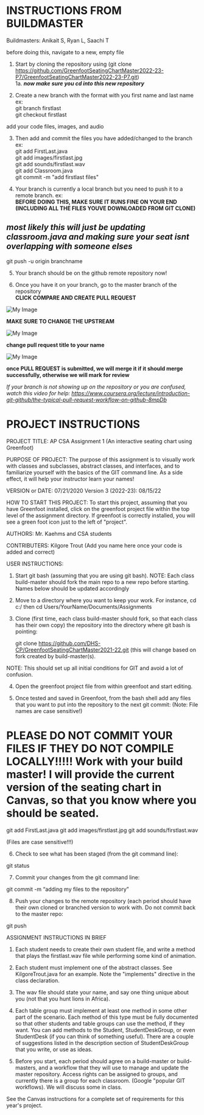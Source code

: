 INSTRUCTIONS FROM BUILDMASTER
===============================
Buildmasters: Anikait S, Ryan L, Saachi T

before doing this, navigate to a new, empty file

1. Start by cloning the repository using (git clone https://github.com/GreenfootSeatingChartMaster2022-23-P7/GreenfootSeatingChartMaster2022-23-P7.git) <br /> 
1a. ***now make sure you cd into this new repository***

2. Create a new branch with the format with you first name and last name ex: <br />
git branch firstlast <br />
git checkout firstlast <br />

add your code files, images, and audio

3. Then add and commit the files you have added/changed to the branch ex: <br />
git add FirstLast.java <br />
git add images/firstlast.jpg <br />
git add sounds/firstlast.wav <br />
git add Classroom.java <br />
git commit -m "add firstlast files" <br />

4. Your branch is currently a local branch but you need to push it to a remote branch. ex: <br />
**BEFORE DOING THIS, MAKE SURE IT RUNS FINE ON YOUR END (INCLUDING ALL THE FILES YOUVE DOWNLOADED FROM GIT CLONE)** <br />
## ***most likely this will just be updating classroom.java and making sure your seat isnt overlapping with someone elses*** <br />
git push -u origin branchname <br />


5. Your branch should be on the github remote repository now!

6. Once you have it on your branch, go to the master branch of the repository <br />
**CLICK COMPARE AND CREATE PULL REQUEST** <br />

![My Image](imagesForGithubReadme/image1.png)

**MAKE SURE TO CHANGE THE UPSTREAM**

![My Image](imagesForGithubReadme/image2.png)

**change pull request title to your name**

![My Image](imagesForGithubReadme/image3.png)

**once PULL REQUEST is submitted, we will merge it if it should merge successfully, otherwise we will mark for review**

 *If your branch is not showing up on the repository or you are confused, watch this video for help: https://www.coursera.org/lecture/introduction-git-github/the-typical-pull-request-workflow-on-github-8mpDb*

PROJECT INSTRUCTIONS 
======

PROJECT TITLE: AP CSA Assignment 1 (An interactive seating chart using Greenfoot)

PURPOSE OF PROJECT: The purpose of this assignment is to visually work with classes and subclasses, abstract classes, and interfaces, and to familiarize yourself with the basics of the GIT command line.  As a side effect, it will help your instructor learn your names!

VERSION or DATE: 07/21/2020
Version 3 (2022-23): 08/15/22

HOW TO START THIS PROJECT:  To start this project, assuming that you have Greenfoot installed, click on the greenfoot project file within the top level of the assignment directory.  If greenfoot is correctly installed, you will see a green foot icon just to the left of "project".

AUTHORS:                    Mr. Kaehms and CSA students

CONTRIBUTERS:               Kilgore Trout
                            (Add you name here once your code 
                             is added and correct)

USER INSTRUCTIONS:


1) Start git bash (assuming that you are using git bash). 
NOTE: Each class build-master should fork the main repo to a new repo before starting. Names below should be updated accordingly

2) Move to a directory where you want to keep your work. For instance, cd c:/ then cd Users/YourName/Documents/Assignments

3) Clone (first time, each class build-master should fork, so that each class has their own copy) the repository into the directory where git bash is pointing:

    git clone https://github.com/DHS-CP/GreenfootSeatingChartMaster2021-22.git  (this will change based on fork created by build-master(s).

NOTE: This should set up all initial conditions for GIT and avoid a lot of confusion.

4) Open the greenfoot project file from within greenfoot and start editing.

5) Once tested and saved in Greenfoot, from the bash shell add any files that you want to put into the repository to the next git commit: (Note: File names are case sensitive!)

PLEASE DO NOT COMMIT YOUR FILES IF THEY DO NOT COMPILE LOCALLY!!!!! Work with your build master! I will provide the current
version of the seating chart in Canvas, so that you know where you should be seated.
=====================================================================

git add FirstLast.java
git add images/firstlast.jpg
git add sounds/firstlast.wav

(Files are case sensitive!!!)

6) Check to see what has been staged (from the git command line):

git status

7) Commit your changes from the git command line:

git commit -m “adding my files to the repository”

8) Push your changes to the remote repository (each period should have their own cloned or branched version to work with.
Do not commit back to the master repo:

git push


ASSIGNMENT INSTRUCTIONS IN BRIEF

1) Each student needs to create their own student file, and write a method that plays the firstlast.wav file
while performing some kind of animation.

2) Each student must implement one of the abstract classes. See KilgoreTrout.java for an example. Note the "implements" directive
in the class declaration.

3) The wav file should state your name, and say one thing unique about you (not that you hunt lions in Africa).

4) Each table group must implement at least one method in some other part of the scenario.  Each method of this type must
be fully documented so that other students and table groups can use the method, if they want.  You can add methods to the
Student, StudentDeskGroup, or even StudentDesk (if you can think of something useful).  There are a couple of suggestions
listed in the description section of StudentDeskGroup that you write, or use as ideas.

5) Before you start, each period should agree on a build-master or build-masters, and a workflow that they will use to manage
and update the master repository.  Access rights can be assigned to groups, and currently there is a group for each classroom.
(Google "popular GIT workflows).  We will discuss some in class.

See the Canvas instructions for a complete set of requirements for this year's project.



